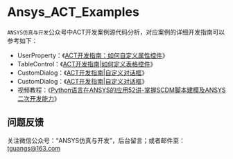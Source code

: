 # Ansys_ACT_Examples

`ANSYS仿真与开发`公众号中ACT开发案例源代码分析，对应案例的详细开发指南可以参考如下：

- UserProperty：《[ACT开发指南：如何自定义属性控件](https://mp.weixin.qq.com/s?__biz=Mzg5MDMwNDIwMQ==&mid=2247484943&idx=1&sn=459a44b6f455cacb8ddb9a9aa9fd549c&chksm=cfdfe5a9f8a86cbfb1e686674907e14d0432b20370e472e4859982da5a7ffa88558b02d5bea9&token=1430662594&lang=zh_CN#rd)》
- TableControl：《[ACT开发指南|如何定义表格控件](https://mp.weixin.qq.com/s?__biz=Mzg5MDMwNDIwMQ==&mid=2247484794&idx=1&sn=7e9571c071d5adc8bed16bcda846d01f&chksm=cfdfe6dcf8a86fca7b80750c6ebad3cfa9c971277faa9d5cd8d6d6e57c539a9b479e52b3d314&token=1430662594&lang=zh_CN#rd)》
- CustomDialog：《[ACT开发指南|自定义对话框](https://mp.weixin.qq.com/s?__biz=Mzg5MDMwNDIwMQ==&mid=2247484699&idx=1&sn=5180123132c638c9018d67db5b343c2f&chksm=cfdfe6bdf8a86fab9fd013837f9af8c96600b2bb81689d5c86d9a819f8dd29cd839c3b86e37f&token=1430662594&lang=zh_CN#rd)》
- CustomDialog：《[ACT开发指南|自定义对话框](https://mp.weixin.qq.com/s?__biz=Mzg5MDMwNDIwMQ==&mid=2247484699&idx=1&sn=5180123132c638c9018d67db5b343c2f&chksm=cfdfe6bdf8a86fab9fd013837f9af8c96600b2bb81689d5c86d9a819f8dd29cd839c3b86e37f&token=1430662594&lang=zh_CN#rd)》
- 视频教程：《[Python语言在ANSYS的应用52讲-掌握SCDM脚本建模及ANSYS二次开发能力](https://www.fangzhenxiu.com/course/408360)》

## 问题反馈

关注微信公众号：“ANSYS仿真与开发”，后台留言；或者邮件至：tguangs@163.com
